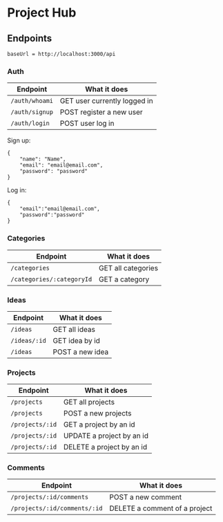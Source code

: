 # Project Hub

## Endpoints
```
baseUrl = http://localhost:3000/api
```

### Auth
| Endpoint | What it does |
| --- | --- |
| ``` /auth/whoami ``` | GET user currently logged in |
| ``` /auth/signup ``` | POST register a new user |
| ``` /auth/login ``` | POST user log in |

Sign up:
```
{
    "name": "Name",
    "email": "email@email.com",
    "password": "password"
}
```

Log in:
```
{
    "email":"email@email.com",
    "password":"password"
}
```

### Categories
| Endpoint | What it does |
| --- | --- |
| ``` /categories ``` | GET all categories |
| ``` /categories/:categoryId ``` | GET a category |

### Ideas
| Endpoint | What it does |
| --- | --- |
| ``` /ideas ``` | GET all ideas |
| ``` /ideas/:id ``` | GET idea by id |
| ``` /ideas ``` | POST a new idea |

### Projects
| Endpoint | What it does |
| --- | --- |
| ``` /projects ``` | GET all projects |
| ``` /projects ``` | POST a new projects |
| ``` /projects/:id ``` | GET a project by an id |
| ``` /projects/:id ``` | UPDATE a project by an id |
| ``` /projects/:id ``` | DELETE a project by an id|

### Comments
| Endpoint | What it does |
| --- | --- |
| ``` /projects/:id/comments ``` | POST a new comment|
| ``` /projects/:id/comments/:id ``` | DELETE a comment of a project|
